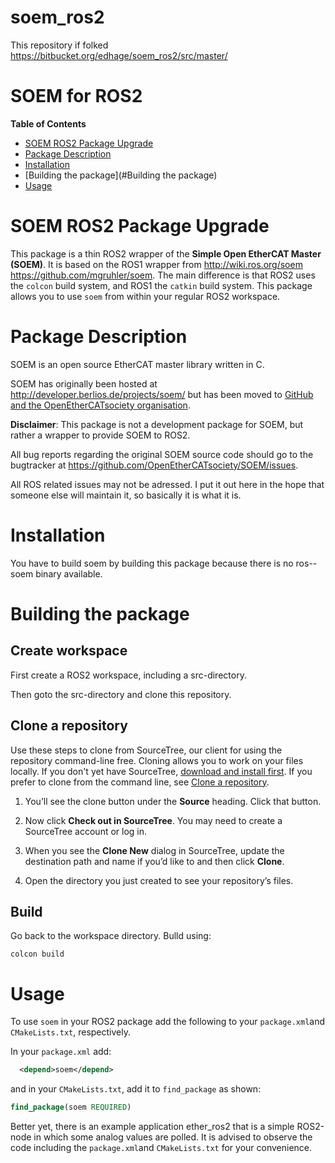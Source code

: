 # soem_ros2
This repository if folked https://bitbucket.org/edhage/soem_ros2/src/master/

# SOEM for ROS2

**Table of Contents**

- [SOEM ROS2 Package Upgrade](#SOEM-ROS-Package-Upgrade)
- [Package Description](#Package-Description)
- [Installation](#Installation)
- [Building the package](#Building the package)
- [Usage](#Usage)

# SOEM ROS2 Package Upgrade
This package is a thin ROS2 wrapper of the **Simple Open EtherCAT Master (SOEM)**. It is based on the ROS1 wrapper from http://wiki.ros.org/soem
https://github.com/mgruhler/soem. The main difference is that ROS2 uses the `colcon` build system, and ROS1 the `catkin` build system.
This package allows you to use `soem` from within your regular ROS2 workspace.

# Package Description
SOEM is an open source EtherCAT master library written in C.

SOEM has originally been hosted at http://developer.berlios.de/projects/soem/
but has been moved to [GitHub and the OpenEtherCATsociety organisation](
https://github.com/OpenEtherCATsociety/SOEM).


**Disclaimer**:
This package is not a development package for SOEM, but rather a wrapper to provide SOEM to ROS2.

All bug reports regarding the original SOEM source code should go to the bugtracker at
https://github.com/OpenEtherCATsociety/SOEM/issues.

All ROS related issues may not be adressed. I put it out here in the hope that someone else will maintain it, so basically it is what it is.

# Installation
You have to build soem by building this package because there is no ros-<ROS2 DISTRO>-soem binary available. 

# Building the package

## Create workspace
First create a ROS2 workspace, including a src-directory.

Then goto the src-directory and clone this repository.

## Clone a repository
Use these steps to clone from SourceTree, our client for using the repository command-line free. Cloning allows you to work on your files locally. If you don't yet have SourceTree, [download and install first](https://www.sourcetreeapp.com/). If you prefer to clone from the command line, see [Clone a repository](https://confluence.atlassian.com/x/4whODQ).

1. You’ll see the clone button under the **Source** heading. Click that button.

2. Now click **Check out in SourceTree**. You may need to create a SourceTree account or log in.

3. When you see the **Clone New** dialog in SourceTree, update the destination path and name if you’d like to and then click **Clone**.

4. Open the directory you just created to see your repository’s files.

## Build
Go back to the workspace directory.
Bulld using:
```
colcon build
```

# Usage
To use `soem` in your ROS2 package add the following to your `package.xml`and `CMakeLists.txt`, respectively.

In your `package.xml` add:

```xml
  <depend>soem</depend>
```

and in your `CMakeLists.txt`, add it to `find_package` as shown:

```CMake
find_package(soem REQUIRED)
```

Better yet, there is an example application ether_ros2 that is a simple ROS2-node in which some analog values are polled. It is advised to observe the code including the `package.xml`and `CMakeLists.txt` for your convenience.
